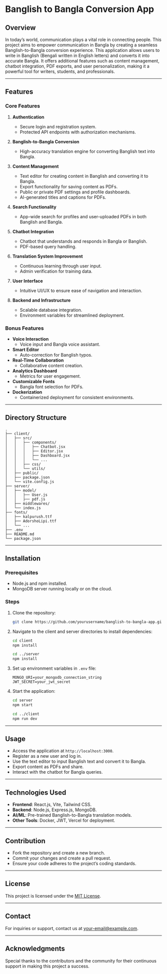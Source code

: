# Banglish to Bangla Conversion App

## Overview
In today’s world, communication plays a vital role in connecting people. This project aims to empower communication in Bangla by creating a seamless Banglish-to-Bangla conversion experience. This application allows users to write in Banglish (Bengali written in English letters) and converts it into accurate Bangla. It offers additional features such as content management, chatbot integration, PDF exports, and user personalization, making it a powerful tool for writers, students, and professionals.

---

## Features

### Core Features
1. **Authentication**
   - Secure login and registration system.
   - Protected API endpoints with authorization mechanisms.

2. **Banglish-to-Bangla Conversion**
   - High-accuracy translation engine for converting Banglish text into Bangla.

3. **Content Management**
   - Text editor for creating content in Banglish and converting it to Bangla.
   - Export functionality for saving content as PDFs.
   - Public or private PDF settings and profile dashboards.
   - AI-generated titles and captions for PDFs.

4. **Search Functionality**
   - App-wide search for profiles and user-uploaded PDFs in both Banglish and Bangla.

5. **Chatbot Integration**
   - Chatbot that understands and responds in Bangla or Banglish.
   - PDF-based query handling.

6. **Translation System Improvement**
   - Continuous learning through user input.
   - Admin verification for training data.

7. **User Interface**
   - Intuitive UI/UX to ensure ease of navigation and interaction.

8. **Backend and Infrastructure**
   - Scalable database integration.
   - Environment variables for streamlined deployment.

### Bonus Features
- **Voice Interaction**
  - Voice input and Bangla voice assistant.
- **Smart Editor**
  - Auto-correction for Banglish typos.
- **Real-Time Collaboration**
  - Collaborative content creation.
- **Analytics Dashboard**
  - Metrics for user engagement.
- **Customizable Fonts**
  - Bangla font selection for PDFs.
- **Dockerization**
  - Containerized deployment for consistent environments.

---

## Directory Structure
```
.
├── client/
│   ├── src/
│   │   ├── components/
│   │   │   ├── Chatbot.jsx
│   │   │   ├── Editor.jsx
│   │   │   ├── Dashboard.jsx
│   │   │   └── ...
│   │   ├── css/
│   │   └── utils/
│   ├── public/
│   ├── package.json
│   └── vite.config.js
├── server/
│   ├── model/
│   │   ├── User.js
│   │   ├── pdf.js
│   ├── middlewares/
│   └── index.js
├── fonts/
│   ├── kalpurush.ttf
│   ├── AdorshoLipi.ttf
│   └── ...
├── .env
├── README.md
└── package.json
```

---

## Installation

### Prerequisites
- Node.js and npm installed.
- MongoDB server running locally or on the cloud.

### Steps
1. Clone the repository:
   ```bash
   git clone https://github.com/yourusername/banglish-to-bangla-app.git
   ```

2. Navigate to the client and server directories to install dependencies:
   ```bash
   cd client
   npm install

   cd ../server
   npm install
   ```

3. Set up environment variables in `.env` file:
   ```env
   MONGO_URI=your_mongodb_connection_string
   JWT_SECRET=your_jwt_secret
   ```

4. Start the application:
   ```bash
   cd server
   npm start

   cd ../client
   npm run dev
   ```

---

## Usage
- Access the application at `http://localhost:3000`.
- Register as a new user and log in.
- Use the text editor to input Banglish text and convert it to Bangla.
- Export content as PDFs and share.
- Interact with the chatbot for Bangla queries.

---

## Technologies Used
- **Frontend**: React.js, Vite, Tailwind CSS.
- **Backend**: Node.js, Express.js, MongoDB.
- **AI/ML**: Pre-trained Banglish-to-Bangla translation models.
- **Other Tools**: Docker, JWT, Vercel for deployment.

---

## Contribution
- Fork the repository and create a new branch.
- Commit your changes and create a pull request.
- Ensure your code adheres to the project’s coding standards.

---

## License
This project is licensed under the [MIT License](LICENSE).

---

## Contact
For inquiries or support, contact us at [your-email@example.com](mailto:your-email@example.com).

---

## Acknowledgments
Special thanks to the contributors and the community for their continuous support in making this project a success.
